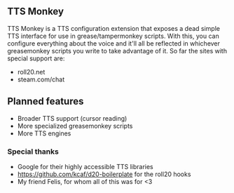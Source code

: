## TTS Monkey

TTS Monkey is a TTS configuration extension that exposes a dead simple
TTS interface for use in grease/tampermonkey scripts. With this, you can
configure everything about the voice and it'll all be reflected in
whichever greasemonkey scripts you write to take advantage of it.
So far the sites with special support are:
* roll20.net
* steam.com/chat

## Planned features
* Broader TTS support (cursor reading)
* More specialized greasemonkey scripts
* More TTS engines

### Special thanks
* Google for their highly accessible TTS libraries
* https://github.com/kcaf/d20-boilerplate for the roll20 hooks
* My friend Felis, for whom all of this was for <3
